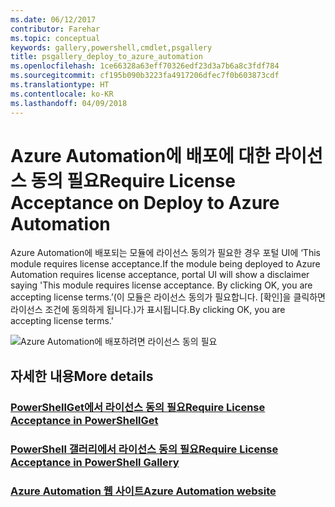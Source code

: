 ```yaml
---
ms.date: 06/12/2017
contributor: Farehar
ms.topic: conceptual
keywords: gallery,powershell,cmdlet,psgallery
title: psgallery_deploy_to_azure_automation
ms.openlocfilehash: 1ce66328a63eff70326edf23d3a7b6a8c3fdf784
ms.sourcegitcommit: cf195b090b3223fa4917206dfec7f0b603873cdf
ms.translationtype: HT
ms.contentlocale: ko-KR
ms.lasthandoff: 04/09/2018
---
```

<a name="require-license-acceptance-on-deploy-to-azure-automation"></a><span data-ttu-id="8aaf4-103">Azure Automation에 배포에 대한 라이선스 동의 필요</span><span class="sxs-lookup"><span data-stu-id="8aaf4-103">Require License Acceptance on Deploy to Azure Automation</span></span>
===========================

<span data-ttu-id="8aaf4-104">Azure Automation에 배포되는 모듈에 라이선스 동의가 필요한 경우 포털 UI에 ‘This module requires license acceptance.</span><span class="sxs-lookup"><span data-stu-id="8aaf4-104">If the module being deployed to Azure Automation requires license acceptance, portal UI will show a disclaimer saying 'This module requires license acceptance.</span></span> <span data-ttu-id="8aaf4-105">By clicking OK, you are accepting license terms.’(이 모듈은 라이선스 동의가 필요합니다. [확인]을 클릭하면 라이선스 조건에 동의하게 됩니다.)가 표시됩니다.</span><span class="sxs-lookup"><span data-stu-id="8aaf4-105">By clicking OK, you are accepting license terms.'</span></span>


![Azure Automation에 배포하려면 라이선스 동의 필요](Images/DeployToAzureAutomationRequireLicenseAcceptanceDisclaimer.png)


## <a name="more-details"></a><span data-ttu-id="8aaf4-107">자세한 내용</span><span class="sxs-lookup"><span data-stu-id="8aaf4-107">More details</span></span>
### <a name="require-license-acceptance-in-powershellgetpsgetmodulerequirelicenseacceptancemd"></a>[<span data-ttu-id="8aaf4-108">PowerShellGet에서 라이선스 동의 필요</span><span class="sxs-lookup"><span data-stu-id="8aaf4-108">Require License Acceptance in PowerShellGet</span></span>](../psget/module/RequireLicenseAcceptance.md)
### <a name="require-license-acceptance-in-powershell-gallerypsgalleryrequireslicenseacceptancemd"></a>[<span data-ttu-id="8aaf4-109">PowerShell 갤러리에서 라이선스 동의 필요</span><span class="sxs-lookup"><span data-stu-id="8aaf4-109">Require License Acceptance in PowerShell Gallery</span></span>](psgallery_requires_license_acceptance.md)
### <a name="azure-automation-websitehttpazuremicrosoftcomservicesautomation"></a>[<span data-ttu-id="8aaf4-110">Azure Automation 웹 사이트</span><span class="sxs-lookup"><span data-stu-id="8aaf4-110">Azure Automation website</span></span>](http://azure.microsoft.com/services/automation/)